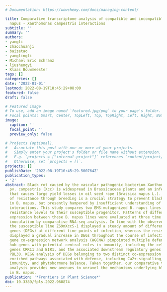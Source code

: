 ```yaml
---
# Documentation: https://wowchemy.com/docs/managing-content/

title: Comparative transcriptome analysis of compatible and incompatible Brassica
  napus - Xanthomonas campestris interactions
subtitle: ''
summary: ''
authors:
- yangli
- zhaochuanji
- baizetao
- yanglingli
- Michael Eric Schranz
- liushengyi
- Klaas Bouwmeester
tags: []
categories: []
date: '2022-01-01'
lastmod: 2022-08-19T18:45:29+08:00
featured: false
draft: false

# Featured image
# To use, add an image named `featured.jpg/png` to your page's folder.
# Focal points: Smart, Center, TopLeft, Top, TopRight, Left, Right, BottomLeft, Bottom, BottomRight.
image:
  caption: ''
  focal_point: ''
  preview_only: false

# Projects (optional).
#   Associate this post with one or more of your projects.
#   Simply enter your project's folder or file name without extension.
#   E.g. `projects = ["internal-project"]` references `content/project/deep-learning/index.md`.
#   Otherwise, set `projects = []`.
projects: []
publishDate: '2022-08-19T10:45:29.500764Z'
publication_types:
- '2'
abstract: Black rot caused by the vascular pathogenic bacterium Xanthomonas campestris
  pv. campestris (Xcc) is widespread in Brassicaceae plants and an infectious disease
  that causes large yield losses in oil seed rape (Brassica napus L.). Improvement
  of resistance through breeding is a crucial strategy to prevent black rot disease
  in B. napus, but presently hampered by insufficient understanding of Xcc-Brassica
  interactions. This study compares two EMS-mutagenized B. napus lines that show contrasting
  resistance levels to their susceptible progenitor. Patterns of differential gene
  expression between these B. napus lines were evaluated at three time points post
  inoculation by comparative RNA-seq analysis. In line with the observed disease phenotypes,
  the susceptible line ZS9mXccS-1 displayed a steady amount of differentially expressed
  genes (DEGs) at different time points of infection, whereas the resistant line ZS9mXccR-1
  displayed a gradual increase in DEGs throughout the course of infection. Weighted
  gene co-expression network analysis (WGCNA) pinpointed multiple defense-related
  hub genes with potential central roles in immunity, including the cell surface receptor
  genes CRK11 and BIR1, and the associated downstream regulatory genes WRKY11 and
  PBL30. KEGG analysis of DEGs belonging to two distinct co-expression modules revealed
  enriched pathways associated with defense, including Ca2+-signalling, receptor-mediated
  immunity, and phytohormone balance. Taken together, our comparative transcriptome
  analysis provides new avenues to unravel the mechanisms underlying black rot resistance
  in B. napus.
publication: '*Frontiers in Plant Science*'
doi: 10.3389/fpls.2022.960874
---
```

